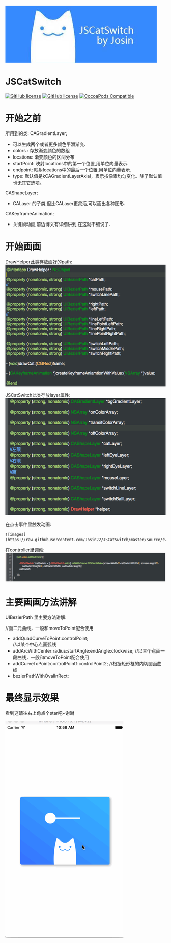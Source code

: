 ![images](https://raw.githubusercontent.com/Josin22/JSCatSwitch/master/Source/catswitch_icon.jpg)
# JSCatSwitch
[![GitHub license](https://img.shields.io/badge/platform-ios-green.svg
)](https://github.com/josin22/JSCatSwitch)
[![GitHub license](https://img.shields.io/badge/license-MIT-green.svg)](https://raw.githubusercontent.com/josin22/JSDownloadView/master/LICENSE)
[![CocoaPods Compatible](https://img.shields.io/badge/build-passing-green.svg)](https://github.com/josin22/JSDownloadView)

# 开始之前
所用到的类:
CAGradientLayer;
*  可以生成两个或者更多颜色平滑渐变.
*  colors : 存放渐变颜色的数组
*  locations: 渐变颜色的区间分布
*  startPoint: 映射locations中的第一个位置,用单位向量表示.
*  endpoint: 映射locations中的最后一个位置,用单位向量表示.
*  type: 默认值是kCAGradientLayerAxial，表示按像素均匀变化。除了默认值也无其它选项。

CAShapeLayer;
*  CALayer 的子类,但比CALayer更灵活,可以画出各种图形.

CAKeyframeAnimation;
*  关键帧动画,前边博文有详细讲到,在这就不细说了.

# 开始画画

DrawHelper此类存放画好的path:
	![images](https://raw.githubusercontent.com/Josin22/JSCatSwitch/master/Source/switch44.png)

JSCatSwitch此类存放layer属性:
	![images](https://raw.githubusercontent.com/Josin22/JSCatSwitch/master/Source/switch33.png)

在点击事件里触发动画:

	![images](https://raw.githubusercontent.com/Josin22/JSCatSwitch/master/Source/switch22.png)


在controller里调动:
	![images](https://raw.githubusercontent.com/Josin22/JSCatSwitch/master/Source/switch11.png)
	

# 主要画画方法讲解
UIBezierPath 里主要方法讲解:


//画二元曲线，一般和moveToPoint配合使用
*  addQuadCurveToPoint:controlPoint;  
//以某个中心点画弧线
*  addArcWithCenter:radius:startAngle:endAngle:clockwise;
//以三个点画一段曲线，一般和moveToPoint配合使用
*  addCurveToPoint:controlPoint1:controlPoint2;
//根据矩形框的内切圆画曲线
*  bezierPathWithOvalInRect:


# 最终显示效果

看到这请往右上角点个star吧~谢谢

![images](https://raw.githubusercontent.com/Josin22/JSCatSwitch/master/Source/CatSwitch.gif)






